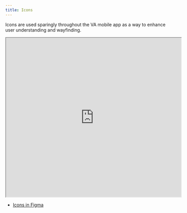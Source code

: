 ```yaml
---
title: Icons
---
```


Icons are used sparingly throughout the VA mobile app as a way to enhance user understanding and wayfinding.

<iframe width="550" height="500" src="https://www.figma.com/embed?embed_host=share&url=https%3A%2F%2Fwww.figma.com%2Ffile%2FQVLPB3eOunmKrgQOuOt0SU%2F%25F0%259F%2593%2590-DesignLibrary2.0---VAMobile%3Ftype%3Ddesign%26node-id%3D4156%253A7676%26t%3DLWuS4oyNuplsuZBa-1" allowfullscreen></iframe>

* [Icons in Figma](https://www.figma.com/file/QVLPB3eOunmKrgQOuOt0SU/%F0%9F%93%90-DesignLibrary2.0---VAMobile?type=design&node-id=4156%3A7676&t=LWuS4oyNuplsuZBa-1)